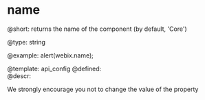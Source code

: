 name
=============


@short: returns the name of the component (by default, 'Core')
	

@type: string

@example:
alert(webix.name); 

@template:	api_config
@defined:		
@descr:


We strongly encourage you not to change the value of the property